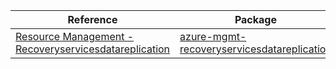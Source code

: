 | Reference | Package | Source |
|---|---|---|
|[Resource Management - Recoveryservicesdatareplication](mgmt-recoveryservicesdatareplication-readme.md)|[azure-mgmt-recoveryservicesdatareplication](https://pypi.org/project/azure-mgmt-recoveryservicesdatareplication)|[GitHub](https://github.com/Azure/azure-sdk-for-python/blob/main/sdk/recoveryservicesdatareplication/azure-mgmt-recoveryservicesdatareplication)|
